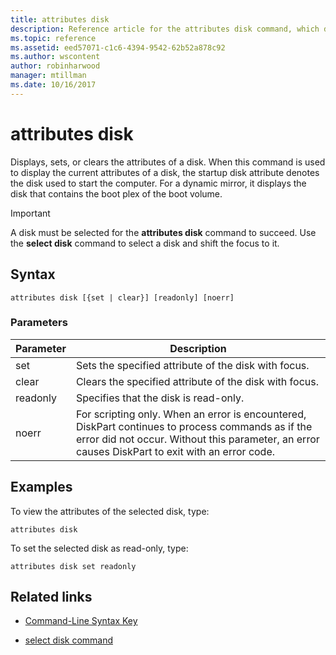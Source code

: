 ```yaml
---
title: attributes disk
description: Reference article for the attributes disk command, which displays, sets, or clears the attributes of a disk.
ms.topic: reference
ms.assetid: eed57071-c1c6-4394-9542-62b52a878c92
ms.author: wscontent
author: robinharwood
manager: mtillman
ms.date: 10/16/2017
---
```


# attributes disk

Displays, sets, or clears the attributes of a disk. When this command is used to display the current attributes of a disk, the startup disk attribute denotes the disk used to start the computer. For a dynamic mirror, it displays the disk that contains the boot plex of the boot volume.

> [!IMPORTANT]
> A disk must be selected for the **attributes disk** command to succeed. Use the **select disk** command to select a disk and shift the focus to it.

## Syntax

```
attributes disk [{set | clear}] [readonly] [noerr]
```

### Parameters

| Parameter | Description |
| --------- | ----------- |
| set | Sets the specified attribute of the disk with focus. |
| clear | Clears the specified attribute of the disk with focus. |
| readonly | Specifies that the disk is read-only. |
| noerr | For scripting only. When an error is encountered, DiskPart continues to process commands as if the error did not occur. Without this parameter, an error causes DiskPart to exit with an error code. |

## Examples

To view the attributes of the selected disk, type:

```
attributes disk
```

To set the selected disk as read-only, type:

```
attributes disk set readonly
```

## Related links

- [Command-Line Syntax Key](command-line-syntax-key.md)

- [select disk command](select-disk.md)
